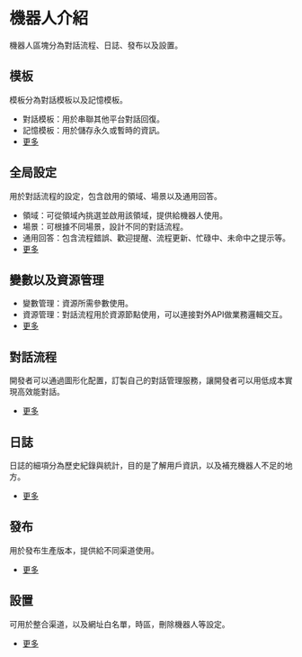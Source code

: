 # 機器人介紹
機器人區塊分為對話流程、日誌、發布以及設置。

## 模板
模板分為對話模板以及記憶模板。
- 對話模板：用於串聯其他平台對話回復。
- 記憶模板：用於儲存永久或暫時的資訊。
- [更多](/products/dmflow/tutorials/docs/bot-template.html)

## 全局設定
用於對話流程的設定，包含啟用的領域、場景以及通用回答。
- 領域：可從領域內挑選並啟用該領域，提供給機器人使用。
- 場景：可根據不同場景，設計不同的對話流程。
- 通用回答：包含流程錯誤、歡迎提醒、流程更新、忙碌中、未命中之提示等。
- [更多](/products/dmflow/tutorials/docs/bot-global.html)

## 變數以及資源管理
- 變數管理：資源所需參數使用。
- 資源管理：對話流程用於資源節點使用，可以連接對外API做業務邏輯交互。
- [更多](/products/dmflow/tutorials/docs/bot-resource.html)


## 對話流程
開發者可以通過圖形化配置，訂製自己的對話管理服務，讓開發者可以用低成本實現高效能對話。

- [更多](/products/dmflow/tutorials/docs/bot-flow.html)
## 日誌
日誌的細項分為歷史紀錄與統計，目的是了解用戶資訊，以及補充機器人不足的地方。
- [更多](/products/dmflow/tutorials/docs/bot-log.html)
## 發布
用於發布生產版本，提供給不同渠道使用。
- [更多](/products/dmflow/tutorials/docs/bot-published.html)
## 設置
可用於整合渠道，以及網址白名單，時區，刪除機器人等設定。
- [更多](/products/dmflow/tutorials/docs/bot-setting.html)